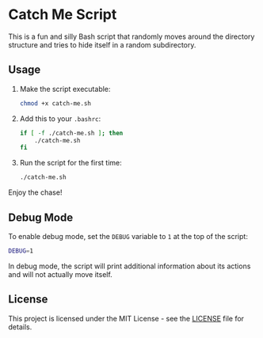 # Catch Me Script

This is a fun and silly Bash script that randomly moves around the directory structure and tries to hide itself in a random subdirectory.

## Usage

1. Make the script executable:

   ```sh
   chmod +x catch-me.sh
   ```

2. Add this to your `.bashrc`:

   ```sh
   if [ -f ./catch-me.sh ]; then
       ./catch-me.sh
   fi
   ```

3. Run the script for the first time:
   ```sh
   ./catch-me.sh
   ```

Enjoy the chase!

## Debug Mode

To enable debug mode, set the `DEBUG` variable to `1` at the top of the script:

```sh
DEBUG=1
```

In debug mode, the script will print additional information about its actions and will not actually move itself.

## License

This project is licensed under the MIT License - see the [LICENSE](LICENSE) file for details.
